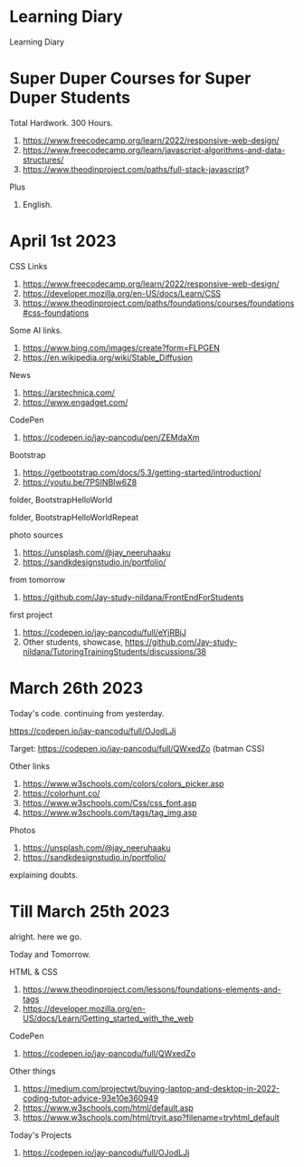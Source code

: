 # Learning Diary

Learning Diary

# Super Duper Courses for Super Duper Students

Total Hardwork. 300 Hours.

1. https://www.freecodecamp.org/learn/2022/responsive-web-design/
1. https://www.freecodecamp.org/learn/javascript-algorithms-and-data-structures/
1. https://www.theodinproject.com/paths/full-stack-javascript?

Plus 

1. English. 

# April 1st 2023

CSS Links

1. https://www.freecodecamp.org/learn/2022/responsive-web-design/
1. https://developer.mozilla.org/en-US/docs/Learn/CSS
1. https://www.theodinproject.com/paths/foundations/courses/foundations#css-foundations

Some AI links.

1. https://www.bing.com/images/create?form=FLPGEN
1. https://en.wikipedia.org/wiki/Stable_Diffusion

News 

1. https://arstechnica.com/
1. https://www.engadget.com/

CodePen

1. https://codepen.io/jay-pancodu/pen/ZEMdaXm

Bootstrap

1. https://getbootstrap.com/docs/5.3/getting-started/introduction/
1. https://youtu.be/7PSINBIw6Z8

folder, BootstrapHelloWorld

folder, BootstrapHelloWorldRepeat

photo sources

1. https://unsplash.com/@jay_neeruhaaku
1. https://sandkdesignstudio.in/portfolio/

from tomorrow

1. https://github.com/Jay-study-nildana/FrontEndForStudents

first project

1. https://codepen.io/jay-pancodu/full/eYjRBjJ
1. Other students, showcase, https://github.com/Jay-study-nildana/TutoringTrainingStudents/discussions/38


# March 26th 2023

Today's code. continuing from yesterday.

https://codepen.io/jay-pancodu/full/OJodLJj

Target: https://codepen.io/jay-pancodu/full/QWxedZo (batman CSS)

Other links

1. https://www.w3schools.com/colors/colors_picker.asp
1. https://colorhunt.co/
1. https://www.w3schools.com/Css/css_font.asp
1. https://www.w3schools.com/tags/tag_img.asp

Photos

1. https://unsplash.com/@jay_neeruhaaku
1. https://sandkdesignstudio.in/portfolio/


explaining doubts. 



# Till March 25th 2023

alright. here we go. 

Today and Tomorrow.

HTML & CSS

1. https://www.theodinproject.com/lessons/foundations-elements-and-tags
1. https://developer.mozilla.org/en-US/docs/Learn/Getting_started_with_the_web

CodePen

1. https://codepen.io/jay-pancodu/full/QWxedZo


Other things

1. https://medium.com/projectwt/buying-laptop-and-desktop-in-2022-coding-tutor-advice-93e10e360949
1. https://www.w3schools.com/html/default.asp
1. https://www.w3schools.com/html/tryit.asp?filename=tryhtml_default

Today's Projects

1. https://codepen.io/jay-pancodu/full/OJodLJj

